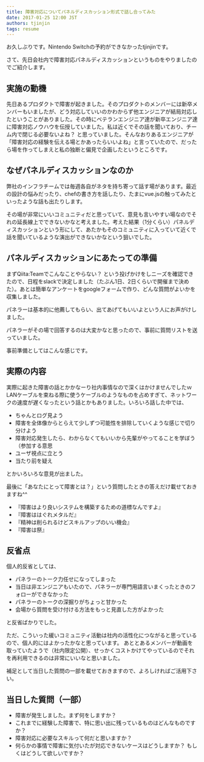 ```yaml
---
title: 障害対応についてパネルディスカッション形式で話し合ってみた
date: 2017-01-25 12:00 JST
authors: tjinjin
tags: resume
---
```


お久しぶりです。Nintendo Switchの予約ができなかったtjinjinです。

さて、先日会社内で障害対応パネルディスカッションというものをやりましたのでご紹介します。

<!--more-->

## 実施の動機
先日あるプロダクトで障害が起きました。そのプロダクトのメンバーには新卒メンバーもいましたが、どう対応していいのかわからず他エンジニアが結局対応したということがありました。その時にベテランエンジニア達が新卒エンジニア達に障害対応ノウハウを伝授していました。私は近くでその話を聞いており、チーム内で閉じる必要ないよね？ と思っていました。そんなおりあるエンジニアが「障害対応の経験を伝える場とかあったらいいよね」と言っていたので、だったら場を作ってしまえと私の独断と偏見で企画したというところです。

## なぜパネルディスカッションなのか
弊社のインフラチームでは毎週各自がネタを持ち寄って話す場があります。最近の設計の悩みだったり、chefの書き方を話したり、たまにvue.jsの触ってみたといったような話も出たりします。

その場が非常にいいコミュニティだと思っていて、意見も言いやすい場なのでそれの延長線上でできないかなと考えました。考えた結果（1分くらい）パネルディスカッションという形にして、あたかもそのコミュニティに入っていて近くで話を聞いているような演出ができないかなという狙いでした。

## パネルディスカッションにあたっての準備
まずQiita:Teamでこんなことやらない？ という投げかけをしニーズを確認できたので、日程をslackで決定しました（たぶん1日、2日くらいで開催まで決めた）。あとは簡単なアンケートをgoogleフォームで作り、どんな質問がよいかを収集しました。

パネラーは基本的に他薦してもらい、出てあげてもいいよという人にお声がけしました。

パネラーがその場で回答するのは大変かなと思ったので、事前に質問リストを送っていました。

事前準備としてはこんな感じです。

## 実際の内容
実際に起きた障害の話とかかなーり社内事情なので深くはかけませんでしたｗLANケーブルを束ねる際に使うケーブルのようなものを占めすぎて、ネットワークの速度が遅くなったという話とかもありました。いろいろ話した中では、

- ちゃんとログ見よう
- 障害を全体像からとらえて少しずつ可能性を排除していくような感じで切り分けよう
- 障害対応発生したら、わからなくてもいいから先輩がやってることを学ぼう（参加する意思
- ユーザ視点に立とう
- 当たり前を疑え

とかいろいろな意見が出ました。

最後に「あなたにとって障害とは？」という質問したときの答えだけ載せておきますね^^

- 『障害はより良いシステムを構築するための道標なんですよ』
- 『障害ははぐれメタルだ』
- 『精神は削られるけどスキルアップのいい機会』
- 『障害は祭』

## 反省点
個人的反省としては、

- パネラーのトーク力任せになってしまった
- 当日は非エンジニアもいたので、パネラーが専門用語言いまくったときのフォローができなかった
- パネラーのトークの深掘りがちょっと甘かった
- 会場から質問を受け付ける方法をもっと見直した方がよかった

と反省ばかりでした。

ただ、こういった緩いコミュニティ活動は社内の活性化につながると思っているので、個人的にはよかったかなと思っています。
あととあるメンバーが動画を取っていたようで（社内限定公開）、せっかくコストかけてやっているのでそれを再利用できるのは非常にいいなと思いました。

補足として当日した質問の一部を載せておきますので、よろしければご活用下さい。

## 当日した質問（一部）
- 障害が発生しました。まず何をしますか？
- これまでに経験した障害で、特に思い出に残っているものはどんなものですか？
- 障害対応に必要なスキルって何だと思いますか？
- 何らかの事情で障害に気付いたが対応できないケースはどうしますか？ もしくはどうして欲しいですか？
